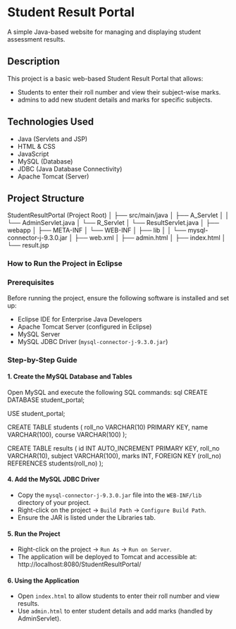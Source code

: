 # Student Result Portal

A simple Java-based website for managing and displaying student assessment results.

## Description

This project is a basic web-based Student Result Portal that allows:
* Students to enter their roll number and view their subject-wise marks.
* admins to add new student details and marks for specific subjects.

## Technologies Used

* Java (Servlets and JSP)
* HTML & CSS
* JavaScript
* MySQL (Database)
* JDBC (Java Database Connectivity)
* Apache Tomcat (Server)

## Project Structure

StudentResultPortal (Project Root)
│
├── src/main/java
│   ├── A_Servlet
│   │   └── AdminServlet.java
│   └── R_Servlet
│       └── ResultServlet.java
│
├── webapp
│   ├── META-INF
│   └── WEB-INF
│       ├── lib
│       │   └── mysql-connector-j-9.3.0.jar
│       ├── web.xml
│       ├── admin.html
│       ├── index.html
│       └── result.jsp


### How to Run the Project in Eclipse

### Prerequisites

Before running the project, ensure the following software is installed and set up:

* Eclipse IDE for Enterprise Java Developers
* Apache Tomcat Server (configured in Eclipse)
* MySQL Server
* MySQL JDBC Driver (`mysql-connector-j-9.3.0.jar`)

### Step-by-Step Guide

#### 1. Create the MySQL Database and Tables

Open MySQL and execute the following SQL commands:
sql
CREATE DATABASE student_portal;

USE student_portal;

CREATE TABLE students (
    roll_no VARCHAR(10) PRIMARY KEY,
    name VARCHAR(100),
    course VARCHAR(100)
);

CREATE TABLE results (
    id INT AUTO_INCREMENT PRIMARY KEY,
    roll_no VARCHAR(10),
    subject VARCHAR(100),
    marks INT,
    FOREIGN KEY (roll_no) REFERENCES students(roll_no)
);

#### 4. Add the MySQL JDBC Driver

* Copy the `mysql-connector-j-9.3.0.jar` file into the `WEB-INF/lib` directory of your project.
* Right-click on the project → `Build Path` → `Configure Build Path`.
* Ensure the JAR is listed under the Libraries tab.

#### 5. Run the Project

* Right-click on the project → `Run As` → `Run on Server`.
* The application will be deployed to Tomcat and accessible at:
http://localhost:8080/StudentResultPortal/

#### 6. Using the Application

* Open `index.html` to allow students to enter their roll number and view results.
* Use `admin.html` to enter student details and add marks (handled by AdminServlet).

